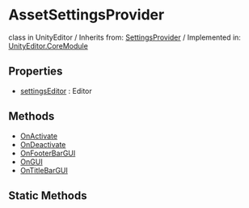 # AssetSettingsProvider
class in UnityEditor
 / Inherits from: <a href="https://docs.unity3d.com/6000.1/Documentation/ScriptReference/SettingsProvider.html">SettingsProvider</a> / Implemented in: <a href="https://docs.unity3d.com/6000.1/Documentation/ScriptReference/UnityEditor.CoreModule.html">UnityEditor.CoreModule</a>

## Properties
- <a href="https://docs.unity3d.com/6000.1/Documentation/ScriptReference/AssetSettingsProvider-settingsEditor.html">settingsEditor</a> : Editor

## Methods
- <a href="https://docs.unity3d.com/6000.1/Documentation/ScriptReference/AssetSettingsProvider.OnActivate.html">OnActivate</a>
- <a href="https://docs.unity3d.com/6000.1/Documentation/ScriptReference/AssetSettingsProvider.OnDeactivate.html">OnDeactivate</a>
- <a href="https://docs.unity3d.com/6000.1/Documentation/ScriptReference/AssetSettingsProvider.OnFooterBarGUI.html">OnFooterBarGUI</a>
- <a href="https://docs.unity3d.com/6000.1/Documentation/ScriptReference/AssetSettingsProvider.OnGUI.html">OnGUI</a>
- <a href="https://docs.unity3d.com/6000.1/Documentation/ScriptReference/AssetSettingsProvider.OnTitleBarGUI.html">OnTitleBarGUI</a>

## Static Methods
